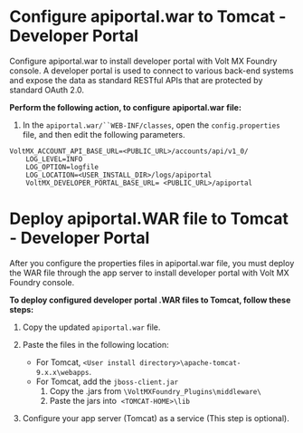                              

Configure apiportal.war to Tomcat - Developer Portal
====================================================

Configure apiportal.war to install developer portal with Volt MX Foundry console. A developer portal is used to connect to various back-end systems and expose the data as standard RESTful APIs that are protected by standard OAuth 2.0.

**Perform the following action, to configure** **apiportal.war** **file:**

1.  In the `apiportal.war/``WEB-INF/classes`, open the `config.properties` file, and then edit the following parameters.
```
VoltMX_ACCOUNT_API_BASE_URL=<PUBLIC_URL>/accounts/api/v1_0/
    LOG_LEVEL=INFO
    LOG_OPTION=logfile
    LOG_LOCATION=<USER_INSTALL_DIR>/logs/apiportal  
    VoltMX_DEVELOPER_PORTAL_BASE_URL= <PUBLIC_URL>/apiportal
```

Deploy apiportal.WAR file to Tomcat - Developer Portal
======================================================

After you configure the properties files in apiportal.war file, you must deploy the WAR file through the app server to install developer portal with Volt MX Foundry console.

**To deploy configured developer portal .WAR files to Tomcat, follow these steps:**

1.  Copy the updated `apiportal.war` file.
2.  Paste the files in the following location:
    *   For Tomcat, `<User install directory>\apache-tomcat-9.x.x\webapps`.
    *   For Tomcat, add the `jboss-client.jar`
        1.  Copy the .jars from `\VoltMXFoundry_Plugins\middleware\`
        2.  Paste the jars into  `<TOMCAT-HOME>\lib`  
            
3.  Configure your app server (Tomcat) as a service (This step is optional).
